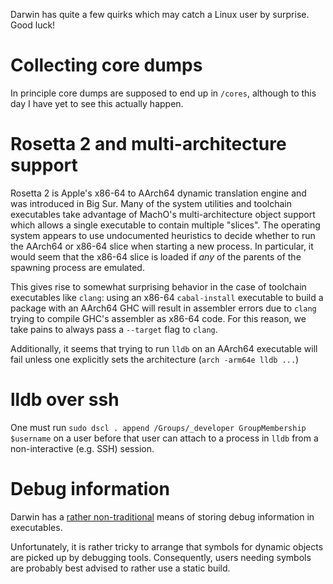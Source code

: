 Darwin has quite a few quirks which may catch a Linux user by surprise. Good luck!

# Collecting core dumps

In principle core dumps are supposed to end up in `/cores`, although to this day I have yet to see this actually happen.

# Rosetta 2 and multi-architecture support

Rosetta 2 is Apple's x86-64 to AArch64 dynamic translation engine and was introduced in Big Sur. Many of the system utilities and toolchain executables take advantage of MachO's multi-architecture object support which allows a single executable to contain multiple "slices". The operating system appears to use undocumented heuristics to decide whether to run the AArch64 or x86-64 slice when starting a new process. In particular, it would seem that the x86-64 slice is loaded if *any* of the parents of the spawning process are emulated.

This gives rise to somewhat surprising behavior in the case of toolchain executables like `clang`: using an x86-64 `cabal-install` executable to build a package with an AArch64 GHC will result in assembler errors due to `clang` trying to compile GHC's assembler as x86-64 code. For this reason, we take pains to always pass a `--target` flag to `clang`.

Additionally, it seems that trying to run `lldb` on an AArch64 executable will fail unless one explicitly sets the architecture (`arch -arm64e lldb ...`)

# lldb over ssh

One must run `sudo dscl . append /Groups/_developer GroupMembership $username` on a user before that user can attach to a process in `lldb` from a non-interactive (e.g. SSH) session.

# Debug information

Darwin has a [rather non-traditional](https://stackoverflow.com/questions/10044697/where-how-does-apples-gcc-store-dwarf-inside-an-executable) means of  storing debug information in executables.

Unfortunately, it is rather tricky to arrange that symbols for dynamic objects are picked up by debugging tools. Consequently, users needing symbols are probably best advised to rather use a static build.